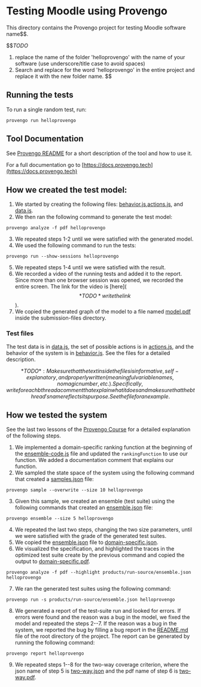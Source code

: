 # Testing Moodle using Provengo
This directory contains the Provengo project for testing Moodle software name$$.

$$*TODO* 
1. replace the name of the folder 'helloprovengo' with the name of your software (use underscore/title case to avoid spaces)
2. Search and replace for the word 'helloprovengo' in the entire project and replace it with the new folder name. 
$$

## Running the tests
To run a single random test, run:
```shell 
provengo run helloprovengo
```

## Tool Documentation
See [Provengo README](helloprovengo/README.md) for a short description of the tool and how to use it.

For a full documentation go to [https://docs.provengo.tech](https://docs.provengo.tech)

## How we created the test model:
1. We started by creating the following files: [behavior.js](helloprovengo/spec/js/behavior.js),[actions.js](helloprovengo/spec/js/actions.js), and [data.js](helloprovengo/data/data.js).
2. We then ran the following command to generate the test model:
```shell
provengo analyze -f pdf helloprovengo   
```
3. We repeated steps 1-2 until we were satisfied with the generated model.
4. We used the following command to run the tests:
```shell
provengo run --show-sessions helloprovengo
```
5. We repeated steps 1-4 until we were satisfied with the result.
6. We recorded a video of the running tests and added it to the report. Since more than one browser session was opened, we recorded the entire screen. The link for the video is [here]($$*TODO* write the link$$).
7. We copied the generated graph of the model to a file named [model.pdf](submission-files/model.pdf) inside the submission-files directory.

### Test files
The test data is in [data.js](helloprovengo/data/data.js), the set of possible actions is in [actions.js](helloprovengo/spec/js/actions.js), and the behavior of the system is in [behavior.js](helloprovengo/spec/js/behavior.js).
See the files for a detailed description.

$$*TODO*: Make sure that the text inside the files is informative, self-explanatory, and properly written (meaningful variable names, no magic number, etc.). Specifically, write for each bthread a comment that explain what it does and make sure that the bthread's name reflects its purpose. See the file for an example.$$

## How we tested the system
See the last two lessons of the [Provengo Course](https://provengo.github.io/Course/Online%20Course/0.9.5/index.html) for a detailed explanation of the following steps.

1. We implemented a domain-specific ranking function at the beginning of the [ensemble-code.js](helloprovengo/meta-spec/ensemble-code.js) file and updated the `rankingFunction` to use our function. We added a documentation comment that explains our function.
2. We sampled the state space of the system using the following command that created a [samples.json](helloprovengo/products/run-source/samples.json) file:
```shell
provengo sample --overwrite --size 10 helloprovengo
```
3. Given this sample, we created an ensemble (test suite) using the following commands that created an [ensemble.json](helloprovengo/products/run-source/ensemble.json) file:
```shell
provengo ensemble --size 5 helloprovengo
```
4. We repeated the last two steps, changing the two size parameters, until we were satisfied with the grade of the generated test suites.
5. We copied the [ensemble.json](helloprovengo/products/run-source/ensemble.json) file to [domain-specific.json](submission-files/domain-specific.json).
6. We visualized the specification, and highlighted the traces in the optimized test suite create by the previous command and copied the output to [domain-specific.pdf](submission-files/domain-specific.pdf).
```shell
provengo analyze -f pdf --highlight products/run-source/ensemble.json helloprovengo
```
7. We ran the generated test suites using the following command:
```shell
provengo run -s products/run-source/ensemble.json helloprovengo 
```
8. We generated a report of the test-suite run and looked for errors. If errors were found and the reason was a bug in the model, we fixed the model and repeated the steps 2--7. If the reason was a bug in the system, we reported the bug by filling a bug report in the [README.md](../README.md) file of the root directory of the project. The report can be generated by running the following command:
```shell
provengo report helloprovengo
```
9. We repeated steps 1--8 for the two-way coverage criterion, where the json name of step 5 is [two-way.json](submission-files/two-way.json) and the pdf name of step 6 is [two-way.pdf](submission-files/two-way.pdf).
